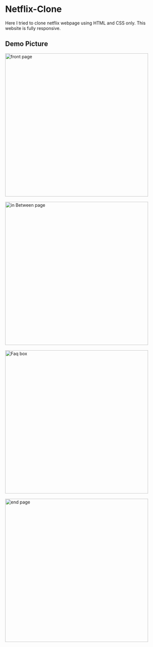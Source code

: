 # Netflix-Clone
Here I tried to clone netflix webpage using HTML and CSS only.
This website is fully responsive.
## Demo Picture
<img width="460" alt="front page" src="https://github.com/supremeashu/Netflix-Clone/assets/145740067/e16560f4-a6f0-4f73-847a-b2395e163640">
<br><br>
<img width="460" alt="in Between page" src="https://github.com/supremeashu/Netflix-Clone/assets/145740067/b6cdd29b-779b-4e81-b6bc-b69d59ac338e">
<br><br>
<img width="460" alt="Faq box" src="https://github.com/supremeashu/Netflix-Clone/assets/145740067/a0e50559-532c-4e49-88a2-4be991c64929">
<br><br>
<img width="460" alt="end page" src="https://github.com/supremeashu/Netflix-Clone/assets/145740067/4419abde-bc35-467c-96b9-77f82b487325">
<br>
